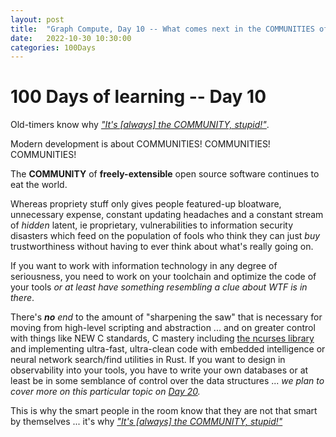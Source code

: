 ```yaml
---
layout: post
title:  "Graph Compute, Day 10 -- What comes next in the COMMUNITIES of Jupyter, PyTorch, PyCUDA"
date:   2022-10-30 10:30:00
categories: 100Days
---
```



# 100 Days of learning -- Day 10

Old-timers know why [*"It's [always] the COMMUNITY, stupid!"*](https://en.wikipedia.org/wiki/It%27s_the_economy,_stupid).

Modern development is about COMMUNITIES! COMMUNITIES! COMMUNITIES!

The **COMMUNITY** of **freely-extensible** open source software continues to eat the world.

Whereas propriety stuff only gives people featured-up bloatware, unnecessary expense, constant updating headaches and a constant stream of *hidden* latent, ie proprietary, vulnerabilities to information security disasters which feed on the population of fools who think they can just *buy* trustworthiness without having to ever think about what's really going on.

If you want to work with information technology in any degree of seriousness, you need to work on your toolchain and optimize the code of your tools *or at least have something resembling a clue about WTF is in there*. 

There's ***no*** *end* to the amount of "sharpening the saw" that is necessary for moving from high-level scripting and abstraction ... and on greater control with things like NEW C standards, C mastery including [the ncurses library](https://en.wikipedia.org/wiki/Ncurses) and implementing ultra-fast, ultra-clean code with embedded intelligence or neural network search/find utilities in Rust. If you want to design in observability into your tools, you have to write your own databases or at least be in some semblance of control over the data structures ... *we plan to cover more on this particular topic on [Day 20](https://brunoscience.github.io/100days/2022/10/31/Day-20.html).*

This is why the smart people in the room know that they are not that smart by themselves ... it's why [*"It's [always] the COMMUNITY, stupid!"*](https://en.wikipedia.org/wiki/It%27s_the_economy,_stupid)